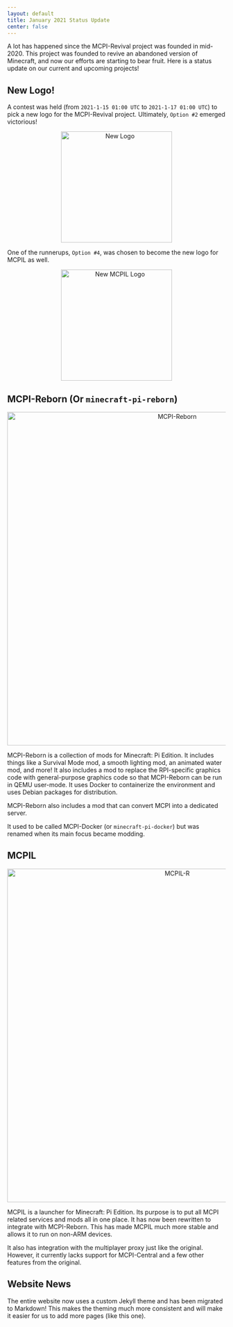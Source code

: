 ```yaml
---
layout: default
title: January 2021 Status Update
center: false
---
```


A lot has happened since the MCPI-Revival project was founded in mid-2020. This project was founded to revive an abandoned version of Minecraft, and now our efforts are starting to bear fruit. Here is a status update on our current and upcoming projects!

## New Logo!
A contest was held (from ``2021-1-15 01:00 UTC`` to ``2021-1-17 01:00 UTC``) to pick a new logo for the MCPI-Revival project. Ultimately, ``Option #2`` emerged victorious!

<center><img alt="New Logo" width="256" src="{{ site.baseurl }}/assets/img/news/january-2021-status-update/logo.png"></center>

One of the runnerups, ``Option #4``, was chosen to become the new logo for MCPIL as well.

<center><img alt="New MCPIL Logo" width="256" src="{{ site.baseurl }}/assets/img/news/january-2021-status-update/mcpil-logo.png"></center>

## MCPI-Reborn (Or ``minecraft-pi-reborn``)

<center><img alt="MCPI-Reborn" width="768" src="{{ site.baseurl }}/assets/img/news/january-2021-status-update/mcpi-reborn.png"></center>

MCPI-Reborn is a collection of mods for Minecraft: Pi Edition. It includes things like a Survival Mode mod, a smooth lighting mod, an animated water mod, and more! It also includes a mod to replace the RPI-specific graphics code with general-purpose graphics code so that MCPI-Reborn can be run in QEMU user-mode. It uses Docker to containerize the environment and uses Debian packages for distribution.

MCPI-Reborn also includes a mod that can convert MCPI into a dedicated server.

It used to be called MCPI-Docker (or ``minecraft-pi-docker``) but was renamed when its main focus became modding.

## MCPIL

<center><img alt="MCPIL-R" width="768" src="{{ site.baseurl }}/assets/img/news/january-2021-status-update/mcpil.png"></center>

MCPIL is a launcher for Minecraft: Pi Edition. Its purpose is to put all MCPI related services and mods all in one place. It has now been rewritten to integrate with MCPI-Reborn. This has made MCPIL much more stable and allows it to run on non-ARM devices.

It also has integration with the multiplayer proxy just like the original. However, it currently lacks support for MCPI-Central and a few other features from the original.

## Website News
The entire website now uses a custom Jekyll theme and has been migrated to Markdown! This makes the theming much more consistent and will make it easier for us to add more pages (like this one).

